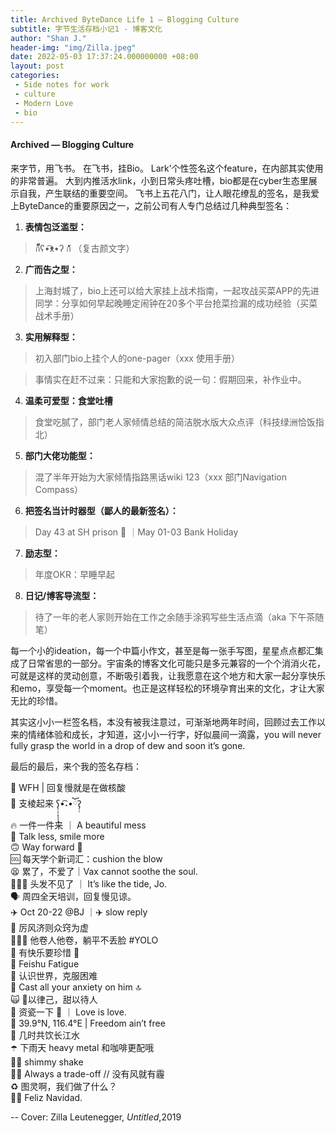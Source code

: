 ```yaml
---
title: Archived ByteDance Life 1 — Blogging Culture
subtitle: 字节生活存档小记1 - 博客文化
author: "Shan J."
header-img: "img/Zilla.jpeg"
date: 2022-05-03 17:37:24.000000000 +08:00
layout: post
categories:
 - Side notes for work
 - culture
 - Modern Love
 - bio
---
```


#### Archived — Blogging Culture
来字节，用飞书。
在飞书，挂Bio。
Lark’个性签名这个feature，在内部其实使用的非常普遍。
大到内推活水link，小到日常头疼吐槽，bio都是在cyber生态里展示自我，产生联结的重要空间。
飞书上五花八门，让人眼花缭乱的签名，是我爱上ByteDance的重要原因之一，之前公司有人专门总结过几种典型签名：

1. **表情包泛滥型：**
> ก็็็็็็็็ʕ•͡ᴥ•ʔ ก้้้้้้้้้ （复古颜文字）

2. **广而告之型：**
> 上海封城了，bio上还可以给大家挂上战术指南，一起攻战买菜APP的先进同学：分享如何早起晚睡定闹钟在20多个平台抢菜捡漏的成功经验（买菜战术手册）

3. **实用解释型：**
> 初入部门bio上挂个人的one-pager（xxx 使用手册）

> 事情实在赶不过来：只能和大家抱歉的说一句：假期回来，补作业中。

4. **温柔可爱型：食堂吐槽**
> 食堂吃腻了，部门老人家倾情总结的简洁脱水版大众点评（科技绿洲恰饭指北）

5. **部门大佬功能型：**
> 混了半年开始为大家倾情指路黑话wiki 123（xxx 部门Navigation Compass）

6. **把签名当计时器型（鄙人的最新签名）：**
> Day 43 at SH prison 🧬 ｜May 01-03 Bank Holiday

7. **励志型：**
> 年度OKR：早睡早起

8. **日记/博客导流型：**
> 待了一年的老人家则开始在工作之余随手涂鸦写些生活点滴（aka 下午茶随笔）

每一个小的ideation，每一个中篇小作文，甚至是每一张手写图，星星点点都汇集成了日常省思的一部分。宇宙条的博客文化可能只是多元兼容的一个个消消火花，可就是这样的灵动创意，不断吸引着我，让我愿意在这个地方和大家一起分享快乐和emo，享受每一个moment。也正是这样轻松的环境孕育出来的文化，才让大家无比的珍惜。

其实这小小一栏签名档，本没有被我注意过，可渐渐地两年时间，回顾过去工作以来的情绪体验和成长，才知道，这小小一行字，好似晨间一滴露，you will never fully grasp the world in a drop of dew and soon it’s gone.

最后的最后，来个我的签名存档：

<aside>
💉 WFH | 回复慢就是在做核酸

</aside>

<aside>
🐶 支棱起来  ʕ̢̣̣̣̣̩̩̩̩•͡˔•ོɁ̡̣̣

</aside>

<aside>
🔥 一件一件来 ｜ A beautiful mess
</aside>

<aside>
🤣 Talk less, smile more

</aside>

<aside>
🙃 Way forward 🦌

</aside>

<aside>
🆒 每天学个新词汇：cushion the blow

</aside>

<aside>
😫 累了，不爱了｜Vax cannot soothe the soul.

</aside>

<aside>
💇🏻‍♀️ 头发不见了 ｜ It’s like the tide, Jo.

</aside>

<aside>
🗣 周四全天培训，回复慢见谅。

</aside>

<aside>
✈️ Oct 20-22 @BJ ｜✈️  slow reply

</aside>

<aside>
💨 厉风济则众窍为虚

</aside>

<aside>
🤦🏻‍♀️ 他卷人他卷，躺平不丢脸 #YOLO

</aside>

<aside>
🔑 有快乐要珍惜 🥑

</aside>

<aside>
🚧 Feishu Fatigue

</aside>

<aside>
📌 认识世界，克服困难

</aside>

<aside>
🚀 Cast all your anxiety on him 🔝

</aside>

<aside>
🙀 🧂以律己，甜以待人

</aside>

<aside>
🙉 资瓷一下 🌈 ｜ Love is love.

</aside>

<aside>
📍 39.9°N, 116.4°E | Freedom ain’t free

</aside>

<aside>
🌿 几时共饮长江水

</aside>

<aside>
☂️ 下雨天 heavy metal 和咖啡更配哦

</aside>

<aside>
💃🏻 shimmy shake

</aside>

<aside>
🚴🏻 Always a trade-off // 没有风就有霾

</aside>

<aside>
♻️ 图灵啊，我们做了什么？

</aside>

<aside>
🎅🏻 Feliz Navidad.

</aside>

--
Cover: Zilla Leutenegger, *Untitled*,2019
